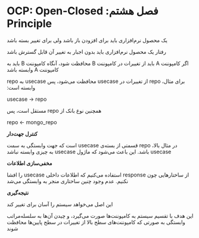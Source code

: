 # ‫فصل هشتم: OCP: Open-Closed Principle

یک محصول نرم‌افزاری باید برای افزودن باز باشد ولی برای تغییر بسته باشد

رفتار یک محصول نرم‌افزاری باید بدون اجبار به تغییر آن قابل گسترش باشد

‫اگر کامپوننت A باید از تغییرات در کامپوننت B محافظت شود، آنگاه کامپوننت B باید به کامپوننت A وابسته باشد

‫برای مثال، repo از تغییرات در usecase محافظت می‌شود، پس usecase به repo وابسته است:

usecase → repo

‫همچنین نوع بانک از repo مستقل است، پس

repo ← mongo_repo

**کنترل جهت‌دار**

‫در مثال بالا، repo قسمتی از بسته‌ی usecase است که جهت وابستگی به سمت usecase باشد. این باعث می‌شود که ماژول usecase به چیزی وابسته نباشد

**مخفی‌سازی اطلاعات**

‫از ساختارهایی چون response استفاده می‌کنیم که اطلاعات داخلی usecase را افشا نکنیم. عدم وجود چنین ساختاری منجر به وابستگی می‌شد

**نتیجه‌گیری**

این اصل می‌خواهد سیستم را آسان برای تغییر کند

این هدف با تقسیم سیستم به کامپوننت‌ها صورت می‌گیرد، و چیدن آن‌ها به سلسله‌مراتب وابستگی به صورتی که کامپوننت‌های سطح بالا از تغییرات در سطح پایین‌ها محافظت شوند